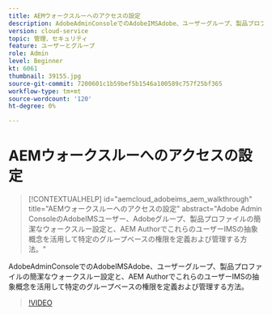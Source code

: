 ```yaml
---
title: AEMウォークスルーへのアクセスの設定
description: AdobeAdminConsoleでのAdobeIMSAdobe、ユーザーグループ、製品プロファイルの簡潔なウォークスルー設定と、AEM AuthorでこれらのユーザーIMSの抽象概念を活用して特定のグループベースの権限を定義および管理する方法。
version: cloud-service
topic: 管理、セキュリティ
feature: ユーザーとグループ
role: Admin
level: Beginner
kt: 6061
thumbnail: 39155.jpg
source-git-commit: 7200601c1b59bef5b1546a100589c757f25bf365
workflow-type: tm+mt
source-wordcount: '120'
ht-degree: 0%

---
```



# AEMウォークスルーへのアクセスの設定

>[!CONTEXTUALHELP]
>id="aemcloud_adobeims_aem_walkthrough"
>title="AEMウォークスルーへのアクセスの設定"
>abstract="Adobe Admin ConsoleのAdobeIMSユーザー、Adobeグループ、製品プロファイルの簡潔なウォークスルー設定と、AEM AuthorでこれらのユーザーIMSの抽象概念を活用して特定のグループベースの権限を定義および管理する方法。"

AdobeAdminConsoleでのAdobeIMSAdobe、ユーザーグループ、製品プロファイルの簡潔なウォークスルー設定と、AEM AuthorでこれらのユーザーIMSの抽象概念を活用して特定のグループベースの権限を定義および管理する方法。

>[!VIDEO](https://video.tv.adobe.com/v/39155/?quality=12&learn=on)
